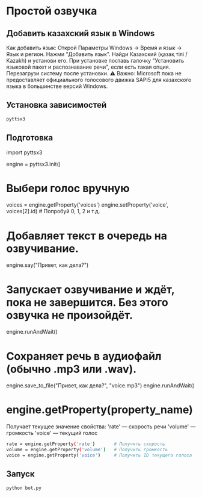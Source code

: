 # Простой озвучка

## Добавить казахский язык в Windows
Как добавить язык:
Открой Параметры Windows → Время и язык → Язык и регион.
Нажми "Добавить язык".
Найди Казахский (қазақ тілі / Kazakh) и установи его.
При установке поставь галочку "Установить языковой пакет и распознавание речи", если есть такая опция.
Перезагрузи систему после установки.
⚠️ Важно: Microsoft пока не предоставляет официального голосового движка SAPI5 для казахского языка в большинстве версий Windows.

## Установка зависимостей
```bash
pyttsx3
```

## Подготовка
import pyttsx3

engine = pyttsx3.init()

# Выбери голос вручную
voices = engine.getProperty('voices')
engine.setProperty('voice', voices[2].id)  # Попробуй 0, 1, 2 и т.д.

# Добавляет текст в очередь на озвучивание.
engine.say("Привет, как дела?")

# Запускает озвучивание и ждёт, пока не завершится. Без этого озвучка не произойдёт.
engine.runAndWait()

# Сохраняет речь в аудиофайл (обычно .mp3 или .wav).
engine.save_to_file("Привет, как дела?", "voice.mp3")
engine.runAndWait()

# engine.getProperty(property_name)
Получает текущее значение свойства:
'rate' — скорость речи
'volume' — громкость
'voice' — текущий голос

```bash
rate = engine.getProperty('rate')       # Получить скорость
volume = engine.getProperty('volume')   # Получить громкость
voice = engine.getProperty('voice')     # Получить ID текущего голоса
```


## Запуск
```bash
python bot.py
```